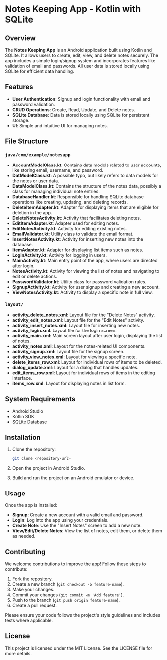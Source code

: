 # Notes Keeping App - Kotlin with SQLite

## Overview

The **Notes Keeping App** is an Android application built using Kotlin and SQLite. It allows users to create, edit, view, and delete notes securely. The app includes a simple login/signup system and incorporates features like validation of email and passwords. All user data is stored locally using SQLite for efficient data handling.

## Features

- **User Authentication**: Signup and login functionality with email and password validation.
- **CRUD Operations**: Create, Read, Update, and Delete notes.
- **SQLite Database**: Data is stored locally using SQLite for persistent storage.
- **UI**: Simple and intuitive UI for managing notes.

## File Structure

### `java/com/example/notesapp`

- **AccountModelClass.kt**: Contains data models related to user accounts, like storing email, username, and password.
- **DatModelClass.kt**: A possible typo, but likely refers to data models for the notes or user data.
- **DataModelClass.kt**: Contains the structure of the notes data, possibly a class for managing individual note entries.
- **DatabaseHandler.kt**: Responsible for handling SQLite database operations like creating, updating, and deleting records.
- **DeleteItemAdapter.kt**: Adapter for displaying items that are eligible for deletion in the app.
- **DeleteNotesActivity.kt**: Activity that facilitates deleting notes.
- **EditItemAdapter.kt**: Adapter used for editing notes.
- **EditNotesActivity.kt**: Activity for editing existing notes.
- **EmailValidator.kt**: Utility class to validate the email format.
- **InsertNotesActivity.kt**: Activity for inserting new notes into the database.
- **ItemAdapter.kt**: Adapter for displaying list items such as notes.
- **LoginActivity.kt**: Activity for logging in users.
- **MainActivity.kt**: Main entry point of the app, where users are directed after login.
- **NotesActivity.kt**: Activity for viewing the list of notes and navigating to edit or delete actions.
- **PasswordValidator.kt**: Utility class for password validation rules.
- **SignupActivity.kt**: Activity for user signup and creating a new account.
- **ViewNotesActivity.kt**: Activity to display a specific note in full view.

### `layout/`

- **activity_delete_notes.xml**: Layout file for the "Delete Notes" activity.
- **activity_edit_notes.xml**: Layout file for the "Edit Notes" activity.
- **activity_insert_notes.xml**: Layout file for inserting new notes.
- **activity_login.xml**: Layout file for the login screen.
- **activity_main.xml**: Main screen layout after user login, displaying the list of notes.
- **activity_notes.xml**: Layout for the notes-related UI components.
- **activity_signup.xml**: Layout file for the signup screen.
- **activity_view_notes.xml**: Layout for viewing a specific note.
- **delete_items_row.xml**: Layout for individual rows of items to be deleted.
- **dialog_update.xml**: Layout for a dialog that handles updates.
- **edit_items_row.xml**: Layout for individual rows of items in the editing interface.
- **items_row.xml**: Layout for displaying notes in list form.

## System Requirements

- Android Studio
- Kotlin SDK
- SQLite Database

## Installation

1. Clone the repository:

    ```bash
    git clone <repository-url>
    ```

2. Open the project in Android Studio.

3. Build and run the project on an Android emulator or device.

## Usage

Once the app is installed:

- **Signup**: Create a new account with a valid email and password.
- **Login**: Log into the app using your credentials.
- **Create Note**: Use the "Insert Notes" screen to add a new note.
- **View/Edit/Delete Notes**: View the list of notes, edit them, or delete them as needed.

## Contributing

We welcome contributions to improve the app! Follow these steps to contribute:

1. Fork the repository.
2. Create a new branch (`git checkout -b feature-name`).
3. Make your changes.
4. Commit your changes (`git commit -m 'Add feature'`).
5. Push to the branch (`git push origin feature-name`).
6. Create a pull request.

Please ensure your code follows the project's style guidelines and includes tests where applicable.

## License

This project is licensed under the MIT License. See the LICENSE file for more details.

